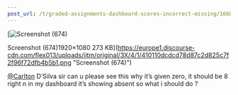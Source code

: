 ```yaml
---
post_url: /t/graded-assignments-dashboard-scores-incorrect-missing/166816/20
---
```

[![Screenshot (674)](https://europe1.discourse-cdn.com/flex013/uploads/iitm/optimized/3X/4/1/410110dcdcd78d87c2d825c7f2f96f72dfb4b5b1_2_690x388.png)

Screenshot (674)1920×1080 273 KB](https://europe1.discourse-cdn.com/flex013/uploads/iitm/original/3X/4/1/410110dcdcd78d87c2d825c7f2f96f72dfb4b5b1.png "Screenshot (674)")

  
[@Carlton](/u/carlton) D’Silva sir can u please see this why it’s given zero, it should be 8 right n in my dashboard it’s showing absent so what i should do ?